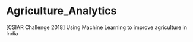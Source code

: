 # Agriculture_Analytics
[CSIAR Challenge 2018] Using Machine Learning to improve agriculture in India
